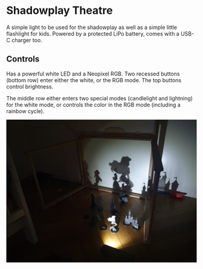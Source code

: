 # Shadowplay Theatre

A simple light to be used for the shadowplay as well as a simple little flashlight for kids. Powered by a protected LiPo battery, comes with a USB-C charger too.  

## Controls

Has a powerful white LED and a Neopixel RGB. Two recessed buttons (bottom row) enter either the white, or the RGB mode. The top buttons control brightness. 

The middle row either enters two special modes (candlelight and lightning) for the white mode, or controls the color in the RGB mode (including a rainbow cycle). 

![In use](in_use.jpg)


